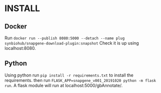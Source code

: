 # INSTALL
## Docker
Run `docker run --publish 8080:5000 --detach --name plug synbiohub/snapgene-download-plugin:snapshot` Check it is up using localhost:8080.

## Python
Using python run `pip install -r requirements.txt` to install the requirements.
then run `FLASK_APP=snapgene_v001_20191020 python -m flask run`.
A flask module will run at localhost:5000/gbAnnotate/.
